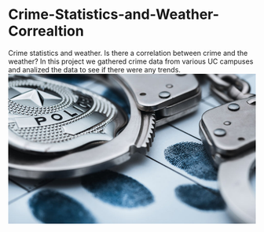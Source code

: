 # Crime-Statistics-and-Weather-Correaltion
Crime statistics and weather. 
Is there a correlation between crime and the weather?
In this project we gathered crime data from various UC campuses and analized the data to see if there were any trends. 
![crime.jpeg](Images/crime.jpeg)
